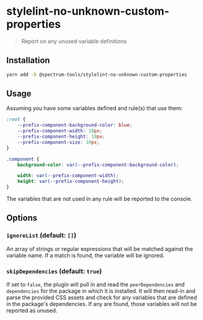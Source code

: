 # stylelint-no-unknown-custom-properties

> Report on any unused variable definitions

## Installation

```sh
yarn add -D @spectrum-tools/stylelint-no-unknown-custom-properties
```

## Usage

Assuming you have some variables defined and rule(s) that use them:

```css
:root {
	--prefix-component-background-color: blue;
	--prefix-component-width: 10px;
	--prefix-component-height: 10px;
	--prefix-component-size: 10px;
}

.component {
	background-color: var(--prefix-component-background-color);

	width: var(--prefix-component-width);
	height: var(--prefix-component-height);
}
```

The variables that are not used in any rule will be reported to the console.

## Options

### `ignoreList` (default: `[]`)

An array of strings or regular expressions that will be matched against the variable name. If a match is found, the variable will be ignored.

### `skipDependencies` (default: `true`)

If set to `false`, the plugin will pull in and read the `peerDependencies` and `dependencies` for the package in which it is installed. It will then read-in and parse the provided CSS assets and check for any variables that are defined in the package's dependencies. If any are found, those variables will not be reported as unused.
